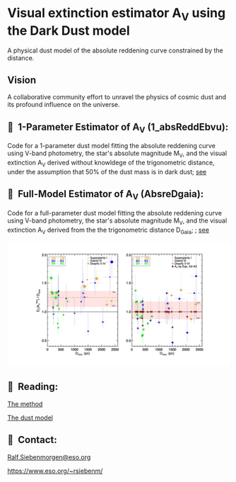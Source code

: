 # Visual extinction estimator A<sub>V</sub> using the Dark Dust model 

A physical dust model of the absolute reddening curve constrained by the
distance.

## Vision

A collaborative community effort to unravel the physics of cosmic dust
and its profound influence on the universe.


##  📌  1-Parameter Estimator of A<sub>V</sub> (1_absReddEbvu):

Code for a 1-parameter dust model fitting the absolute reddening curve
using V-band photometry, the star's absolute magnitude M<sub>V</sub>,
and the visual extinction A<sub>V</sub> derived without knowldege of
the trigonometric distance, under the assumption that 50% of the dust
mass is in dark dust; [see](https://github.com/rsiebenm/dark_dust/tree/main/1_absReddEbvu)

## 📌  Full-Model Estimator of A<sub>V</sub> (AbsreDgaia):

Code for a full-parameter dust model fitting the absolute reddening
curve using V-band photometry, the star's absolute magnitude
M<sub>V</sub>, and the visual extinction A<sub>V</sub> derived from
the the trigonometric distance D<sub>Gaia</sub>; ; [see](https://github.com/rsiebenm/dark_dust/tree/main/AbseedDgaia)


![Distance unification before left) after (right)](./DarkDustDistance.jpg?raw=true "Dark Dust")

## 📌  Reading:

[The method](https://doi.org/10.48550/arXiv.2311.03310)

[The dust model](https://doi.org/10.1051/0004-6361/202243860) 


## 📌  Contact: 

Ralf.Siebenmorgen@eso.org

https://www.eso.org/~rsiebenm/

